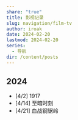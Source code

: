 ```yaml
---
share: "true"
title: 影视记录
slug: navigation/film-tv
author: iroak
date: 2024-02-20
lastmod: 2024-02-20
series:
  - 导航
dir: /content/posts
---
```

## 2024
* [4/2]  1917
* [4/14]  至暗时刻
* [4/21]  血战钢锯岭
